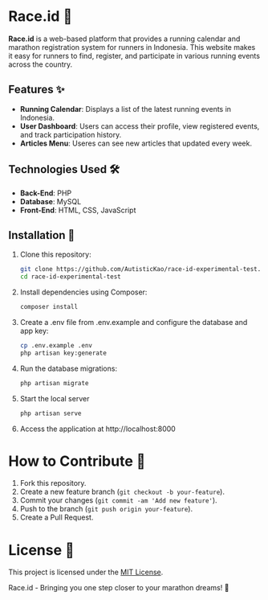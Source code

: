 # Race.id 🏃

**Race.id** is a web-based platform that provides a running calendar and marathon registration system for runners in Indonesia. This website makes it easy for runners to find, register, and participate in various running events across the country.

## Features ✨

- **Running Calendar**: Displays a list of the latest running events in Indonesia.
- **User Dashboard**: Users can access their profile, view registered events, and track participation history.
- **Articles Menu**: Useres can see new articles that updated every week.

## Technologies Used 🛠️

- **Back-End**: PHP
- **Database**: MySQL
- **Front-End**: HTML, CSS, JavaScript

## Installation 🚀

1. Clone this repository:
   ```bash
   git clone https://github.com/AutisticKao/race-id-experimental-test.git
   cd race-id-experimental-test

2. Install dependencies using Composer:
    ```bash
   composer install

3. Create a .env file from .env.example and configure the database and app key:
   ```bash
   cp .env.example .env
   php artisan key:generate

4. Run the database migrations:
   ```bash
   php artisan migrate

5. Start the local server 
   ```bash
   php artisan serve

6. Access the application at http://localhost:8000

# How to Contribute 🤝
1. Fork this repository.
2. Create a new feature branch (`git checkout -b your-feature`).
3. Commit your changes (`git commit -am 'Add new feature'`).
4. Push to the branch (`git push origin your-feature`).
5. Create a Pull Request.

# License 📄
This project is licensed under the [MIT License](LICENSE).


Race.id - Bringing you one step closer to your marathon dreams! 🏅


